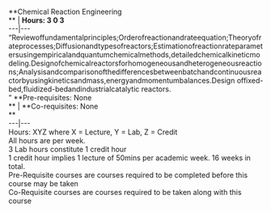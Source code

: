 **Chemical Reaction Engineering  
** | **Hours: 3 0 3**  
---|---  
“Reviewoffundamentalprinciples;Orderofreactionandrateequation;Theoryofrateprocesses;Diffusionandtypesofreactors;Estimationofreactionrateparametersusingempiricalandquantumchemicalmethods,detailedchemicalkineticmodeling.Designofchemicalreactorsforhomogeneousandheterogeneousreactions;Analysisandcomparisonofthedifferencesbetweenbatchandcontinuousreactorbyusingkineticsandmass,energyandmomentumbalances.Design offixed-bed,fluidized-bedandindustrialcatalytic reactors.  
” 
**Pre-requisites: None  
** | **Co-requisites: None  
**  
---|---  
Hours: XYZ where X = Lecture, Y = Lab, Z = Credit  
All hours are per week.  
3 Lab hours constitute 1 credit hour  
1 credit hour implies 1 lecture of 50mins per academic week. 16 weeks in total.  
Pre-Requisite courses are courses required to be completed before this course may be taken  
Co-Requisite courses are courses required to be taken along with this course
